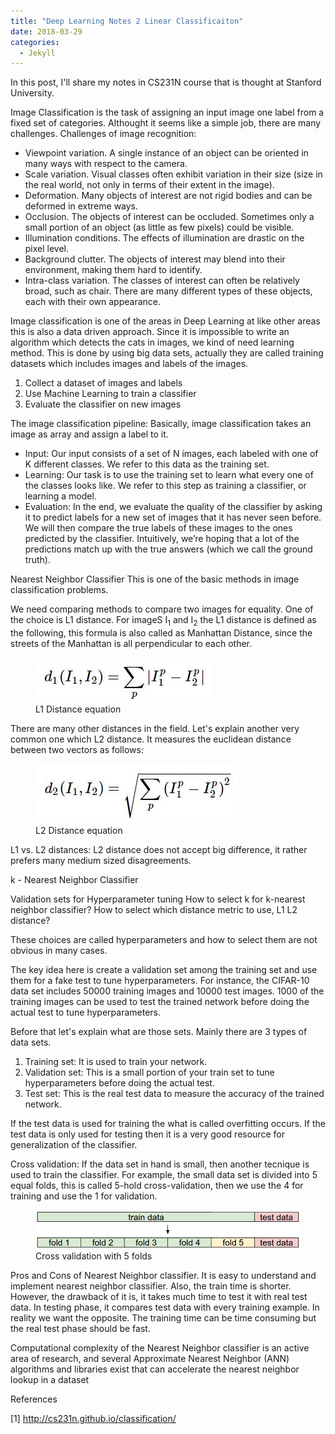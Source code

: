 ```yaml
---
title: "Deep Learning Notes 2 Linear Classificaiton"
date: 2018-03-29
categories: 
  - Jekyll
---
```


In this post, I'll share my notes in CS231N course that is thought at Stanford University. 

Image Classification is the task of assigning an input image one label from a fixed set of categories. Althought it seems
like a simple job, there are many challenges. Challenges of image recognition:

- Viewpoint variation. A single instance of an object can be oriented in many ways with respect to the camera.
- Scale variation. Visual classes often exhibit variation in their size (size in the real world, not only in terms of their extent in the image).
- Deformation. Many objects of interest are not rigid bodies and can be deformed in extreme ways.
- Occlusion. The objects of interest can be occluded. Sometimes only a small portion of an object (as little as few pixels) could be visible.
- Illumination conditions. The effects of illumination are drastic on the pixel level.
- Background clutter. The objects of interest may blend into their environment, making them hard to identify.
- Intra-class variation. The classes of interest can often be relatively broad, such as chair. There are many different types of these objects, each with their own appearance.

Image classification is one of the areas in Deep Learning at like other areas this is also a data driven approach. Since 
it is impossible to write an algorithm which detects the cats in images, we kind of need learning method. This is done by
using big data sets, actually they are called training datasets which includes images and labels of the images.

1. Collect a dataset of images and labels
2. Use Machine Learning to train a classifier
3. Evaluate the classifier on new images

The image classification pipeline:
Basically, image classification takes an image as array and assign a label to it. 

- Input: Our input consists of a set of N images, each labeled with one of K different classes. We refer to this data as the training set.
- Learning: Our task is to use the training set to learn what every one of the classes looks like. We refer to this step as training a classifier, or learning a model.
- Evaluation: In the end, we evaluate the quality of the classifier by asking it to predict labels for a new set of images that it has never seen before. We will then compare the true labels of these images to the ones predicted by the classifier. Intuitively, we’re hoping that a lot of the predictions match up with the true answers (which we call the ground truth).

Nearest Neighbor Classifier
This is one of the basic methods in image classification problems. 

We need comparing methods to compare two images for equality. One of the choice is L1 distance. For imageS I<sub>1</sub> and I<sub>2</sub> the L1 distance is defined as the following, this formula is also called as Manhattan Distance, since the streets of the Manhattan is all perpendicular to each other.

<figure>
    <a href="/assets/images/L1Distance.jpg"><img src="/assets/images/L1Distance.jpg"></a>
    <figcaption>L1 Distance equation</figcaption>
</figure>

There are many other distances in the field. Let's explain another very common one which L2 distance. It measures the euclidean distance between two vectors as follows:

<figure>
    <a href="/assets/images/L2Distance.jpg"><img src="/assets/images/L2Distance.jpg"></a>
    <figcaption>L2 Distance equation</figcaption>
</figure>

L1 vs. L2 distances:
L2 distance does not accept big difference, it rather prefers many medium sized disagreements. 

k - Nearest Neighbor Classifier


Validation sets for Hyperparameter tuning
How to select k for k-nearest neighbor classifier?
How to select which distance metric to use, L1 L2 distance?

These choices are called hyperparameters and how to select them are not obvious in many cases.

The key idea here is create a validation set among the training set and use them for a fake test to tune hyperparameters.
For instance, the CIFAR-10 data set includes 50000 training images and 10000 test images. 1000 of the training images can be used to test the trained network before doing the actual test to tune hyperparameters. 

Before that let's explain what are those sets. Mainly there are 3 types of data sets.

1. Training set: It is used to train your network.
2. Validation set: This is a small portion of your train set to tune hyperparameters before doing the actual test.
3. Test set: This is the real test data to measure the accuracy of the trained network.

If the test data is used for training the what is called overfitting occurs. If the test data is only used for testing then it is a very good resource for generalization of the classifier.  

Cross validation: If the data set in hand is small, then another tecnique is used to train the classifier. For example, the small data set is divided into 5 equal folds, this is called 5-hold cross-validation, then we use the 4 for training and use the 1 for validation. 

<figure>
    <a href="/assets/images/crossvalidation.jpeg"><img src="/assets/images/crossvalidation.jpeg"></a>
    <figcaption>Cross validation with 5 folds</figcaption>
</figure>

Pros and Cons of Nearest Neighbor classifier.
It is easy to understand and implement nearest neighbor classifier. Also, the train time is shorter. However, the drawback of it is, it takes much time to test it with real test data. In testing phase, it compares test data with every training example. In reality we want the opposite. The training time can be time consuming but the real test phase should be fast.

Computational complexity of the Nearest Neighbor classifier is an active area of research, and several Approximate Nearest Neighbor (ANN) algorithms and libraries exist that can accelerate the nearest neighbor lookup in a dataset 

References 

[1] http://cs231n.github.io/classification/